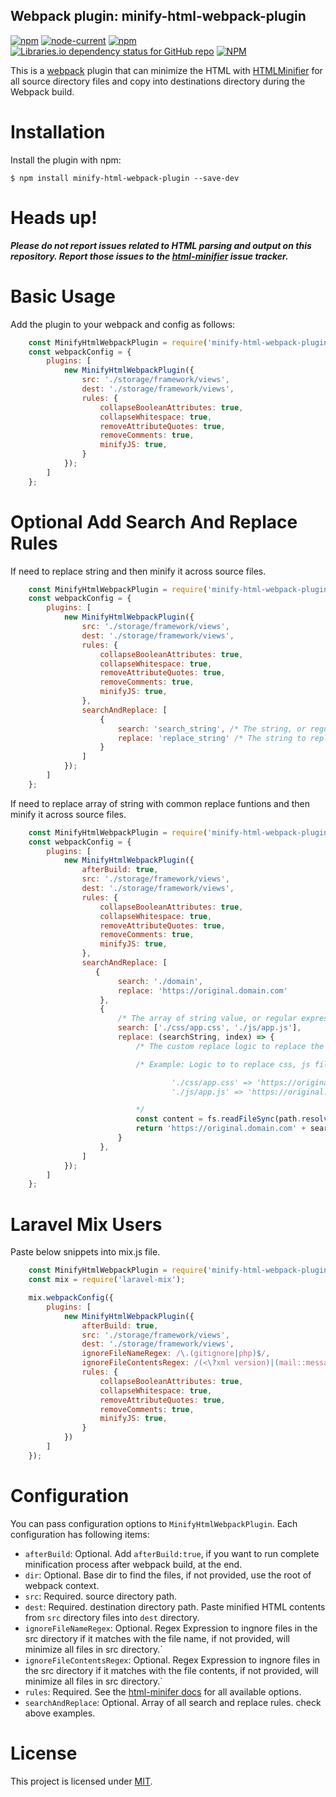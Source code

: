 ## Webpack plugin: minify-html-webpack-plugin

[![npm](https://img.shields.io/npm/v/minify-html-webpack-plugin)](https://www.npmjs.com/package/minify-html-webpack-plugin)
[![node-current](https://img.shields.io/node/v/minify-html-webpack-plugin)](https://nodejs.org)
[![npm](https://img.shields.io/npm/dm/minify-html-webpack-plugin)](https://npmcharts.com/compare/minify-html-webpack-plugin?minimal=true)
[![Libraries.io dependency status for GitHub repo](https://img.shields.io/librariesio/github/ashutoshSce/minify-html-webpack-plugin)](https://github.com/kangax/html-minifier)
[![NPM](https://img.shields.io/npm/l/minify-html-webpack-plugin)](https://www.npmjs.com/package/minify-html-webpack-plugin)

This is a [webpack](http://webpack.github.io/) plugin that can minimize the HTML with [HTMLMinifier](https://www.npmjs.com/package/html-minifier) for all source directory files and copy into destinations directory during the Webpack build.

Installation
============
Install the plugin with npm:
```shell
$ npm install minify-html-webpack-plugin --save-dev
```

Heads up!
===========
_**Please do not report issues related to HTML parsing and output on this repository. Report those issues to the [html-minifier](https://github.com/kangax/html-minifier/issues) issue tracker.**_

Basic Usage
===========
Add the plugin to your webpack and config as follows:

```javascript
    const MinifyHtmlWebpackPlugin = require('minify-html-webpack-plugin');
    const webpackConfig = {
        plugins: [
            new MinifyHtmlWebpackPlugin({
                src: './storage/framework/views',
                dest: './storage/framework/views',
                rules: {
                    collapseBooleanAttributes: true,
                    collapseWhitespace: true,
                    removeAttributeQuotes: true,
                    removeComments: true,
                    minifyJS: true,
                }
            });
        ]
    };
```

Optional Add Search And Replace Rules
=================
If need to replace string and then minify it across source files.

```javascript
    const MinifyHtmlWebpackPlugin = require('minify-html-webpack-plugin');
    const webpackConfig = {
        plugins: [
            new MinifyHtmlWebpackPlugin({
                src: './storage/framework/views',
                dest: './storage/framework/views',
                rules: {
                    collapseBooleanAttributes: true,
                    collapseWhitespace: true,
                    removeAttributeQuotes: true,
                    removeComments: true,
                    minifyJS: true,
                },
                searchAndReplace: [
                    {
                        search: 'search_string', /* The string, or regular expression, that will be replaced by the new value */
                        replace: 'replace_string' /* The string to replace the search value with */
                    }
                ]
            });
        ]
    };
```

If need to replace array of string with common replace funtions and then minify it across source files.

```javascript
    const MinifyHtmlWebpackPlugin = require('minify-html-webpack-plugin');
    const webpackConfig = {
        plugins: [
            new MinifyHtmlWebpackPlugin({
                afterBuild: true,
                src: './storage/framework/views',
                dest: './storage/framework/views',
                rules: {
                    collapseBooleanAttributes: true,
                    collapseWhitespace: true,
                    removeAttributeQuotes: true,
                    removeComments: true,
                    minifyJS: true,
                },
                searchAndReplace: [
                   {
                        search: './domain',
                        replace: 'https://original.domain.com'
                    },
                    {
                        /* The array of string value, or regular expression, that will be replaced by the new value returened from replace function */
                        search: ['./css/app.css', './js/app.js'],
                        replace: (searchString, index) => {
                            /* The custom replace logic to replace the search value with */

                            /* Example: Logic to to replace css, js file names with full domain name as prefix and version as suffix to it.

                                    './css/app.css' => 'https://original.domain.com/css/app.css?id=91352d1f26a97b89f271'
                                    './js/app.js' => 'https://original.domain.com/js/app.js?id=a1f1ae0cfce9bc2d3ce6'

                            */
                            const content = fs.readFileSync(path.resolve('/real/path/of/file', searchString), 'utf8');
                            return 'https://original.domain.com' + searchString.substring(1) + '?id=' + md5(content).substr(0, 20);
                        }
                    },
                ]
            });
        ]
    };
```


Laravel Mix Users
=================
Paste below snippets into mix.js file.

```javascript
    const MinifyHtmlWebpackPlugin = require('minify-html-webpack-plugin');
    const mix = require('laravel-mix');

    mix.webpackConfig({
        plugins: [
            new MinifyHtmlWebpackPlugin({
                afterBuild: true,
                src: './storage/framework/views',
                dest: './storage/framework/views',
                ignoreFileNameRegex: /\.(gitignore|php)$/,
                ignoreFileContentsRegex: /(<\?xml version)|(mail::message)/,
                rules: {
                    collapseBooleanAttributes: true,
                    collapseWhitespace: true,
                    removeAttributeQuotes: true,
                    removeComments: true,
                    minifyJS: true,
                }
            })
        ]
    });
```

Configuration
=============

You can pass configuration options to `MinifyHtmlWebpackPlugin`. Each configuration has following items:

- `afterBuild`: Optional. Add `afterBuild:true`, if you want to run complete minification process after webpack build, at the end.
- `dir`: Optional. Base dir to find the files, if not provided, use the root of webpack context.
- `src`: Required. source directory path.
- `dest`: Required. destination directory path. Paste minified HTML contents from `src` directory files into `dest` directory.
- `ignoreFileNameRegex`: Optional. Regex Expression to ingnore files in the src directory if it matches with the file name, if not provided, will minimize all files in src directory.`
- `ignoreFileContentsRegex`: Optional. Regex Expression to ingnore files in the src directory if it matches with the file contents, if not provided, will minimize all files in src directory.`
- `rules`: Required. See the [html-minifer docs](https://github.com/kangax/html-minifier) for all available options.
- `searchAndReplace`: Optional. Array of all search and replace rules. check above examples.

# License

This project is licensed under [MIT](https://github.com/ashutoshSce/minify-html-webpack-plugin/blob/master/LICENSE).